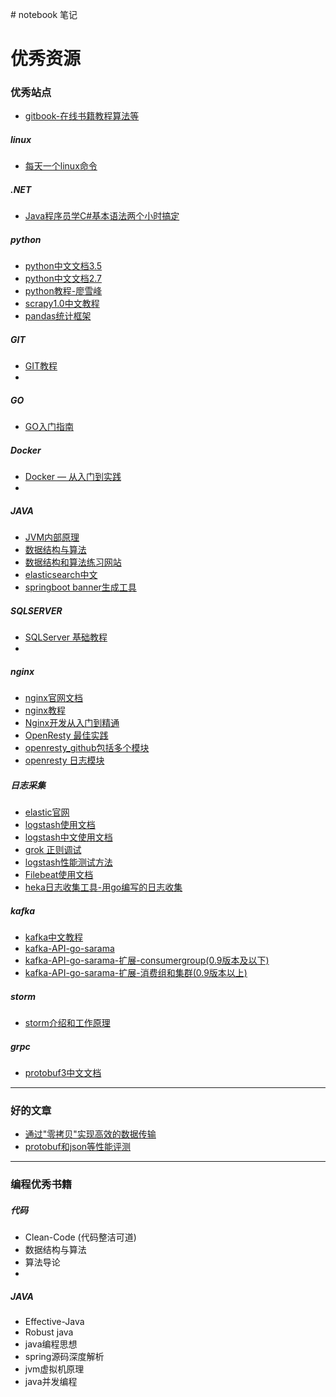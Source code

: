 ﻿﻿﻿﻿﻿﻿﻿# notebook笔记 优秀资源====### 优秀站点* [gitbook-在线书籍教程算法等](https://www.gitbook.com/)##### linux* [每天一个linux命令](http://www.cnblogs.com/peida/archive/2012/12/05/2803591.html)##### .NET* [Java程序员学C#基本语法两个小时搞定](http://www.cnblogs.com/laocainiao160622/p/5608767.html)##### python* [python中文文档3.5](http://python.usyiyi.cn/translate/python_352/index.html)  * [python中文文档2.7](http://python.usyiyi.cn/translate/python_278/index.html)* [python教程-廖雪峰](https://www.liaoxuefeng.com/wiki/0014316089557264a6b348958f449949df42a6d3a2e542c000)* [scrapy1.0中文教程](http://scrapy-chs.readthedocs.io/zh_CN/1.0/topics/item-pipeline.html)* [pandas统计框架](https://virtualenv.pypa.io/en/stable/userguide/)##### GIT* [GIT教程](https://git-scm.com/book/zh/v2)*##### GO* [GO入门指南](https://github.com/Unknwon/the-way-to-go_ZH_CN/blob/master/eBook/directory.md)##### Docker* [Docker — 从入门到实践](https://www.gitbook.com/book/yeasy/docker_practice/details)* ##### JAVA* [JVM内部原理](http://www.cnblogs.com/richaaaard/category/560849.html)* [数据结构与算法](http://www.cnblogs.com/maybe2030/category/709561.html)* [数据结构和算法练习网站](https://leetcode.com/problemset/all/)* [elasticsearch中文](https://github.com/elasticsearch-cn/elasticsearch-definitive-guide)* [springboot banner生成工具](https://spring-boot-banner-gen.cfapps.io/banner)##### SQLSERVER* [SQLServer 基础教程](http://www.cnblogs.com/toutou/p/4733670.html)* ##### nginx* [nginx官网文档](http://nginx.org/en/docs/)* [nginx教程](https://openresty.org/download/agentzh-nginx-tutorials-zhcn.html#02-NginxDirectiveExecOrder11)* [Nginx开发从入门到精通](http://tengine.taobao.org/book/)* [OpenResty 最佳实践](https://github.com/moonbingbing/openresty-best-practices)* [openresty_github包括多个模块](https://github.com/openresty/)* [openresty 日志模块](https://github.com/cloudflare/lua-resty-logger-socket)##### 日志采集* [elastic官网](https://www.elastic.co/)* [logstash使用文档](https://www.elastic.co/guide/en/logstash/6.0/index.html)* [logstash中文使用文档](https://doc.yonyoucloud.com/doc/logstash-best-practice-cn/index.html)* [grok 正则调试](http://grokdebug.herokuapp.com/)* [logstash性能测试方法](http://chenlinux.com/2014/10/18/performance-testing-tunning-for-logstash-inputs-syslog/)* [Filebeat使用文档](https://www.elastic.co/guide/en/beats/filebeat/6.0/index.html)* [heka日志收集工具-用go编写的日志收集](https://github.com/mozilla-services/heka)##### kafka* [kafka中文教程](http://orchome.com/kafka/index) * [kafka-API-go-sarama](https://github.com/Shopify/sarama) * [kafka-API-go-sarama-扩展-consumergroup(0.9版本及以下)](https://github.com/wvanbergen/kafka)* [kafka-API-go-sarama-扩展-消费组和集群(0.9版本以上)](https://github.com/bsm/sarama-cluster)##### storm* [storm介绍和工作原理](http://www.cnblogs.com/quchunhui/p/5370191.html#top)##### grpc* [protobuf3中文文档](http://blog.csdn.net/u011518120/article/details/54604615)---### 好的文章* [通过"零拷贝"实现高效的数据传输](https://www.ibm.com/developerworks/linux/library/j-zerocopy/)* [protobuf和json等性能评测](http://www.infoq.com/cn/articles/json-is-5-times-faster-than-protobuf/)---### 编程优秀书籍##### 代码* Clean-Code (代码整洁可道)* 数据结构与算法* 算法导论* ##### JAVA* Effective-Java* Robust java * java编程思想* spring源码深度解析* jvm虚拟机原理* java并发编程